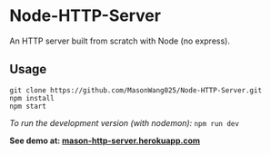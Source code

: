 # Node-HTTP-Server

An HTTP server built from scratch with Node (no express).

## Usage

```shell
git clone https://github.com/MasonWang025/Node-HTTP-Server.git
npm install
npm start
```

<i>To run the development version (with nodemon):</i> `npm run dev`

<b>See demo at: <a href="http://mason-http-server.herokuapp.com/" target="_blank">mason-http-server.herokuapp.com</a></b>
